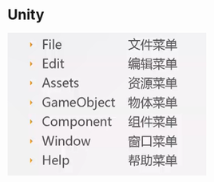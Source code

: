 # Unity

<img src="Untitled.assets/image-20211231142355446.png" alt="image-20211231142355446" style="zoom:50%;" />
